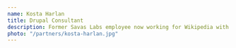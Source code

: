```yaml
---
name: Kosta Harlan
title: Drupal Consultant
description: Former Savas Labs employee now working for Wikipedia with 12 years of PHP and Drupal systems integration expertise.
photo: "/partners/kosta-harlan.jpg"
---
```


